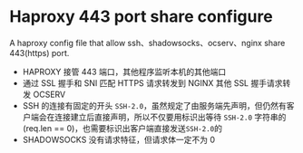 # Haproxy 443 port share configure

A haproxy config file that allow ssh、shadowsocks、ocserv、nginx share 443(https) port.

* HAPROXY 接管 443 端口，其他程序监听本机的其他端口
* 通过 SSL 握手和 SNI 匹配 HTTPS 请求转发到 NGINX 其他 SSL 握手请求转发 OCSERV
* SSH 的连接有固定的开头 `SSH-2.0`，虽然规定了由服务端先声明，但仍然有客户端会在连接建立后直接声明，所以不仅要用标识出等待 `SSH-2.0` 字符串的(req.len == 0)，也需要标识出客户端直接发送`SSH-2.0`的
* SHADOWSOCKS 没有请求特征，但请求体一定不为 0
